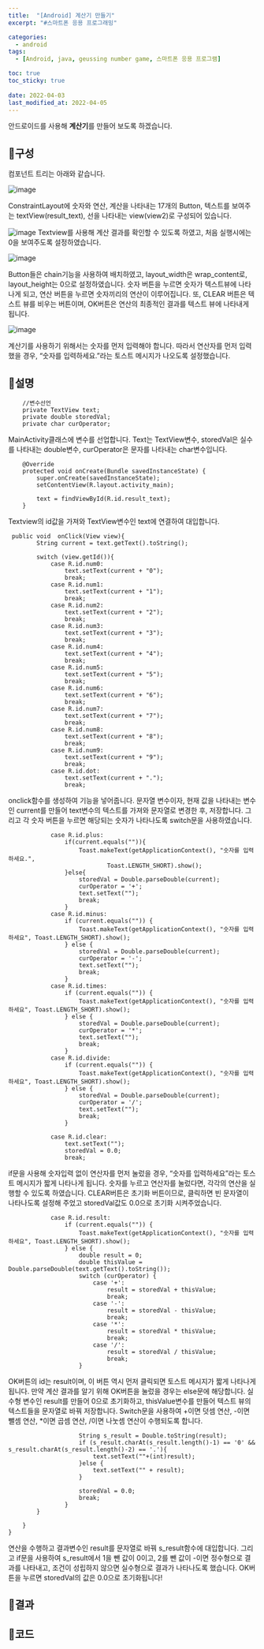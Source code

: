 ```yaml
---
title:  "[Android] 계산기 만들기"
excerpt: "#스마트폰 응용 프로그래밍"

categories:
  - android
tags:
  - [Android, java, geussing number game, 스마트폰 응용 프로그램]

toc: true
toc_sticky: true
 
date: 2022-04-03
last_modified_at: 2022-04-05
---
```


안드로이드를 사용해 **계산기**를 만들어 보도록 하겠습니다.

## 📜구성
컴포넌트 트리는 아래와 같습니다.

![image](https://github.com/rin1004/rin1004.github.io/assets/59803206/8221e838-9467-43df-a313-3eea182529c2)

ConstraintLayout에 숫자와 연산, 계산을 나타내는 17개의 Button, 텍스트를 보여주는 textView(result_text), 선을 나타내는 view(view2)로 구성되어 있습니다. 


![image](https://github.com/rin1004/rin1004.github.io/assets/59803206/88158492-9682-49ad-8f39-f82586dcda69)
Textview를 사용해 계산 결과를 확인할 수 있도록 하였고, 처음 실행시에는 0을 보여주도록 설정하였습니다.

![image](https://github.com/rin1004/rin1004.github.io/assets/59803206/81dec8b5-56c2-49ec-b3ac-905a8b6ecf04)

Button들은 chain기능을 사용하여 배치하였고, layout_width은 wrap_content로, layout_height는 0으로 설정하였습니다.
숫자 버튼을 누르면 숫자가 텍스트뷰에 나타나게 되고, 연산 버튼을 누르면 숫자끼리의 연산이 이루어집니다. 또, CLEAR 버튼은 텍스트 뷰를 비우는 버튼이며, OK버튼은 연산의 최종적인 결과를 텍스트 뷰에 나타내게 됩니다.

![image](https://github.com/rin1004/rin1004.github.io/assets/59803206/9fb98846-fcac-4e5c-9f3b-223f040d93fc)

계산기를 사용하기 위해서는 숫자를 먼저 입력해야 합니다. 따라서 연산자를 먼저 입력했을 경우, “숫자를 입력하세요.”라는 토스트 메시지가 나오도록 설정했습니다.

## 📜설명
```
    //변수선언
    private TextView text;
    private double storedVal;
    private char curOperator;
```
MainActivity클래스에 변수를 선업합니다. Text는 TextView변수, storedVal은 실수를 나타내는 double변수, curOperator은 문자를 나타내는 char변수입니다.

```
    @Override
    protected void onCreate(Bundle savedInstanceState) {
        super.onCreate(savedInstanceState);
        setContentView(R.layout.activity_main);

        text = findViewById(R.id.result_text);
    }
```
Textview의 id값을 가져와 TextView변수인 text에 연결하여 대입합니다.

```
 public void  onClick(View view){
        String current = text.getText().toString();

        switch (view.getId()){
            case R.id.num0:
                text.setText(current + "0");
                break;
            case R.id.num1:
                text.setText(current + "1");
                break;
            case R.id.num2:
                text.setText(current + "2");
                break;
            case R.id.num3:
                text.setText(current + "3");
                break;
            case R.id.num4:
                text.setText(current + "4");
                break;
            case R.id.num5:
                text.setText(current + "5");
                break;
            case R.id.num6:
                text.setText(current + "6");
                break;
            case R.id.num7:
                text.setText(current + "7");
                break;
            case R.id.num8:
                text.setText(current + "8");
                break;
            case R.id.num9:
                text.setText(current + "9");
                break;
            case R.id.dot:
                text.setText(current + ".");
                break;
```
onclick함수를 생성하여 기능을 넣어줍니다.
문자열 변수이자, 현재 값을 나타내는 변수인 current를 만들어 text변수의 텍스트를 가져와 문자열로 변경한 후, 저장합니다. 
그리고 각 숫자 버튼을 누르면 해당되는 숫자가 나타나도록 switch문을 사용하였습니다.



```
            case R.id.plus:
                if(current.equals("")){
                    Toast.makeText(getApplicationContext(), "숫자를 입력하세요.",
                            Toast.LENGTH_SHORT).show();
                }else{
                    storedVal = Double.parseDouble(current);
                    curOperator = '+';
                    text.setText("");
                    break;
                }
            case R.id.minus:
                if (current.equals("")) {
                    Toast.makeText(getApplicationContext(), "숫자를 입력하세요", Toast.LENGTH_SHORT).show();
                } else {
                    storedVal = Double.parseDouble(current);
                    curOperator = '-';
                    text.setText("");
                    break;
                }
            case R.id.times:
                if (current.equals("")) {
                    Toast.makeText(getApplicationContext(), "숫자를 입력하세요", Toast.LENGTH_SHORT).show();
                } else {
                    storedVal = Double.parseDouble(current);
                    curOperator = '*';
                    text.setText("");
                    break;
                }
            case R.id.divide:
                if (current.equals("")) {
                    Toast.makeText(getApplicationContext(), "숫자를 입력하세요", Toast.LENGTH_SHORT).show();
                } else {
                    storedVal = Double.parseDouble(current);
                    curOperator = '/';
                    text.setText("");
                    break;
                }

            case R.id.clear:
                text.setText("");
                storedVal = 0.0;
                break;
```
if문을 사용해 숫자입력 없이 연산자를 먼저 눌렀을 경우, “숫자를 입력하세요”라는 토스트 메시지가 짧게 나타나게 됩니다.
숫자를 누르고 연산자를 눌렀다면, 각각의 연산을 실행할 수 있도록 하였습니다.
CLEAR버튼은 초기화 버튼이므로, 클릭하면 빈 문자열이 나타나도록 설정해 주었고 storedVal값도 0.0으로 초기화 시켜주었습니다. 


```
            case R.id.result:
                if (current.equals("")) {
                    Toast.makeText(getApplicationContext(), "숫자를 입력하세요", Toast.LENGTH_SHORT).show();
                } else {
                    double result = 0;
                    double thisValue = Double.parseDouble(text.getText().toString());
                    switch (curOperator) {
                        case '+':
                            result = storedVal + thisValue;
                            break;
                        case '-':
                            result = storedVal - thisValue;
                            break;
                        case '*':
                            result = storedVal * thisValue;
                            break;
                        case '/':
                            result = storedVal / thisValue;
                            break;
                    }
```
OK버튼의 id는 result이며, 이 버튼 역시 먼저 클릭되면 토스트 메시지가 짧게 나타나게 됩니다.
만약 계산 결과를 알기 위해 OK버튼을 눌렀을 경우는 else문에 해당합니다. 실수형 변수인 result를 만들어 0으로 초기화하고, thisValue변수를 만들어 텍스트 뷰의 텍스트들을 문자열로 바꿔 저장합니다. Switch문을 사용하여 +이면 덧셈 연산, -이면 뺄셈 연산, *이면 곱셈 연산, /이면 나눗셈 연산이 수행되도록 합니다. 

```
                    String s_result = Double.toString(result);
                    if (s_result.charAt(s_result.length()-1) == '0' && s_result.charAt(s_result.length()-2) == '.'){
                        text.setText(""+(int)result);
                    }else {
                        text.setText("" + result);
                    }

                    storedVal = 0.0;
                    break;
                }
        }

    }
}
```
연산을 수행하고 결과변수인 result를 문자열로 바꿔 s_result함수에 대입합니다. 그리고 if문을 사용하여 s_result에서 1을 뺀 값이 0이고, 2를 뺀 값이 -이면 정수형으로 결과를 나타내고, 조건이 성립하지 않으면 실수형으로 결과가 나타나도록 했습니다.
OK버튼을 누르면 storedVal의 값은 0.0으로 초기화됩니다!


## 📜결과

## 📜코드

